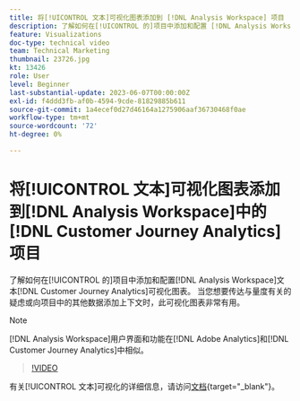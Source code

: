 ```yaml
---
title: 将[!UICONTROL 文本]可视化图表添加到 [!DNL Analysis Workspace] 项目
description: 了解如何在[!UICONTROL 的]项目中添加和配置 [!DNL Analysis Workspace] 文本 [!DNL Customer Journey Analytics]可视化图表。
feature: Visualizations
doc-type: technical video
team: Technical Marketing
thumbnail: 23726.jpg
kt: 13426
role: User
level: Beginner
last-substantial-update: 2023-06-07T00:00:00Z
exl-id: f4ddd3fb-af0b-4594-9cde-81829885b611
source-git-commit: 1a4ecef0d27d46164a1275906aaf36730468f0ae
workflow-type: tm+mt
source-wordcount: '72'
ht-degree: 0%

---
```


# 将[!UICONTROL 文本]可视化图表添加到[!DNL Analysis Workspace]中的[!DNL Customer Journey Analytics]项目

了解如何在[!UICONTROL 的]项目中添加和配置[!DNL Analysis Workspace]文本[!DNL Customer Journey Analytics]可视化图表。 当您想要传达与量度有关的疑虑或向项目中的其他数据添加上下文时，此可视化图表非常有用。

>[!NOTE]
>
>[!DNL Analysis Workspace]用户界面和功能在[!DNL Adobe Analytics]和[!DNL Customer Journey Analytics]中相似。

>[!VIDEO](https://video.tv.adobe.com/v/23726/?quality=12&learn=on)

有关[!UICONTROL 文本]可视化的详细信息，请访问[文档](https://experienceleague.adobe.com/docs/analytics-platform/using/cja-workspace/visualizations/text.html?lang=zh-Hans){target="_blank"}。
